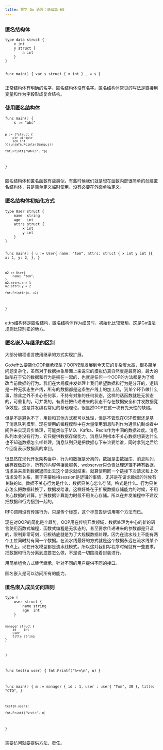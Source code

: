 ```yaml
---
title: 重学 Go 语言：基础篇-60
---
```

<article id="topicContainer" class="column_content"><h2 class="topic_title"></h2><div><h3 id="">匿名结构体</h3>
<pre><code class="go language-go">type data struct {
    x int
    y struct {
        a int
    }
}

func main() {
    var s struct {
        x int
    }
    _ = s
}
</code></pre>
<p>正常结构体有明确的名字，匿名结构体没有名字。匿名结构体常见的写法是直接用变量和作为字段形成复合结构。</p>
<h3 id="-1">使用匿名结构体</h3>
<pre><code class="go language-go">func main() {
    s := "abc"

    p := (*struct {
        ptr uintptr
        len int
    })(unsafe.Pointer(&amp;s))

    fmt.Printf("%#v\n", *p)
}
</code></pre>
<p>匿名结构体和匿名函数有些类似，有些时候我们就是想在函数内部很简单的创建匿名结构体，只是简单定义临时使用，没有必要在外面单独定义。</p>
<h3 id="-2">匿名结构体初始化方式</h3>
<pre><code class="go language-go">type User struct {
    name  string
    age   int
    attrs struct {
        x int
        y int
    }
}

func main() {
    u := User{
        name: "tom",
        attrs: struct {
            x int
            y int
        }{
            x: 1,
            y: 2,
        },
    }

    u2 := User{
        name: "tom",
    }
    u2.attrs.x = 1
    u2.attrs.y = 2

    fmt.Println(u, u2)
}
</code></pre>
<p>attrs结构体是匿名结构，匿名结构体作为成员时，初始化比较繁琐，这是Go语法规则比较别扭的地方。</p>
<h3 id="-3">匿名嵌入与继承的区别</h3>
<p>大部分编程语言使用继承的方式实现扩展。</p>
<p>Go为什么要简化OOP继承模型？OOP模型发展到今天它的复杂度太高，很多简单问题复杂化，虽然对于数据抽象层面上来说它的模拟仿真自然度是最高的，最大的缺陷在于它的数据和行为是捆在一起的，也就是任何一个OOP的方法都是为了修改当前数据的行为。我们在大规模并发处理上我们希望数据和行为是分开的，逻辑是一种无状态生产线，所有的数据都是这条生产线上的加工品，到某个环节做什么事，除此之外不关心任何事，不持有对象的任何状态，这样的话函数就是无状态的，可重复的，可并发的。有责任把传递进来的状态不存在数据安全和并发数据竞争效应，这是并发编程常见的基础理论。很显然OOP在这一块有先天性的缺陷。</p>
<p>但是不是避免不了，用锁和其他方式都可以处理，但是不管现在CSP模型还是基于消息队列模型。现在使用的编程模型中在大量使用消息队列作为通信机制或者中间件来实现异步处理，可能类似于MQ、Kafka、Redis作为中间的数据过度。消息队列本身没有行为，它只提供数据存储能力，消息队列根本不关心数据想表达什么也不知道数据怎么样处理。消息队列只是把数据存下来谁要给谁，同时拿到之后给个回复表示数据真的拿到。</p>
<p>很显然在现代开发架构当中，行为和数据是分离的，数据是由数据库、消息队列、缓存器做载体，所有的内容包括微服务、webserver只负责处理逻辑不持有数据，请求进来拿到数据返回出去这个请求就结束。就算使用同一个链接下次请求和上次请求没有关系，至于需要维持session是逻辑的事情，无非是在请求数据的时候有关联的Id。数据不关心行为是什么，数据只关心怎么存储，格式是什么。行为只关心怎么把数据转换了，数据发给谁。这样好处在于扩展数据存储能力的时候，不用关心数据的计算，扩展数据计算能力时候不用关心存储。所以在并发编程中不建议把数据和行为捆到一起的。</p>
<p>RPC调用没有传递行为，只是传个标签，这个标签告诉调用哪个方法而已。</p>
<p>现在对OOP的简化是个趋势，OOP用在传统开发领域，数据处理为中心的新的语言使用函数式编程，函数式编程是无状态的，甚至要求传递进来的参数都是只读的，限制非常苛刻，归根结底就是为了大规模数据处理。因为在流水线上不能有两个工位同时持有同一个数据。在流水线最好的方式就是这个数据永远在流水线某个节点上。现在开发模型都是流水线模式。所以这对我们写程序时候就有一些要求，把数据和行为分离到底要怎么做，不是说一切围绕着封装进行。</p>
<p>用简单组合方式替代继承，针对不同的用户提供不同的接口。</p>
<p>匿名嵌入是可以访问所有的能力。</p>
<h3 id="-4">匿名嵌入成员访问规则</h3>
<pre><code class="go language-go">type (
    user struct {
        name string
        age  int
    }

    manager struct {
        id    int
        user
        title string
    }
)

func test(u user) {
    fmt.Printf("%+v\n", u)
}

func main() {
    m := manager {
        id   : 1,
        user : user{ "Tom", 30 },
        title: "CTO",
    }

    test(m.user);

    fmt.Printf("%+v\n", m)
}
</code></pre>
<p>需要访问就要提供方法、责任。</p></div></article>